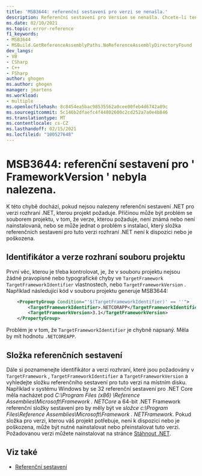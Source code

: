 ```yaml
---
title: 'MSB3644: referenční sestavení pro verzi se nenašla.'
description: Referenční sestavení pro Version se nenašla. Chcete-li tento problém vyřešit, nainstalujte sadu Developer Pack (sadu SDK/targeting pack) pro tuto verzi rozhraní .NET Framework nebo přesměrujte svoji aplikaci. Sady Developer Pack pro .NET Framework můžete stáhnout na adrese https://aka.ms/msbuild/developerpacks
ms.date: 02/10/2021
ms.topic: error-reference
f1_keywords:
- MSB3644
- MSBuild.GetReferenceAssemblyPaths.NoReferenceAssemblyDirectoryFound
dev_langs:
- VB
- CSharp
- C++
- FSharp
author: ghogen
ms.author: ghogen
manager: jmartens
ms.workload:
- multiple
ms.openlocfilehash: 8c8454ea5bac98535562a0cee00feb4d6742a89c
ms.sourcegitcommit: 5c146b2dfaefc4f44802600c2cd252a7a0e4b846
ms.translationtype: MT
ms.contentlocale: cs-CZ
ms.lasthandoff: 02/15/2021
ms.locfileid: "100527648"
---
```

# <a name="msb3644-the-reference-assemblies-for-frameworkversion-were-not-found"></a>MSB3644: referenční sestavení pro ' FrameworkVersion ' nebyla nalezena.

K této chybě dochází, pokud nejsou nalezeny referenční sestavení .NET pro verzi rozhraní .NET, kterou projekt požaduje. Příčinou může být problém se souborem projektu, v tom, že verze, kterou požaduje, není známá nebo není nainstalovaná, nebo se může jednat o problém s instalací, který složka referenčních sestavení pro tuto verzi rozhraní .NET není k dispozici nebo je poškozena.

## <a name="project-file-framework-identifier-and-version"></a>Identifikátor a verze rozhraní souboru projektu

První věc, kterou je třeba kontrolovat, je, že v souboru projektu nejsou žádné pravopisné nebo typografické chyby ve `TargetFramework` `TargetFrameworkIdentifier` vlastnostech, nebo `TargetFrameworkVersion` . Například následující kód v souboru projektu generuje MSB3644:

```xml
    <PropertyGroup Condition="'$(TargetFrameworkIdentifier)' == ''">
        <TargetFrameworkIdentifier>.NETCORAPP</TargetFrameworkIdentifier>
        <TargetFrameworkVersion>3.1</TargetFrameworkVersion>
    </PropertyGroup>
```

Problém je v tom, že `TargetFrameworkIdentifier` je chybně napsaný. Měla by mít hodnotu `.NETCOREAPP`.

## <a name="reference-assemblies-folder"></a>Složka referenčních sestavení

Dále si poznamenejte identifikátor a verzi rozhraní, které jsou požadovány v `TargetFramework` , `TargetFrameworkIdentifier` a `TargetFrameworkVersion` a vyhledejte složku referenčního sestavení pro tuto verzi na místním disku.  Například v systému Windows by se 32 referenční sestavení pro .NET Core měla nacházet pod *C:\Program Files (x86) \Reference Assemblies\Microsoft\Framework \. NETCore* a 64-bit .NET Framework referenční složky sestavení pro by měly být ve *složce c:\Program Files\Reference Assemblies\Microsoft\Framework \. NETFramework*. Pokud složka pro verzi, kterou váš projekt potřebuje, není k dispozici nebo je poškozena, může být nutné nainstalovat nebo přeinstalovat tuto verzi. Požadovanou verzi můžete nainstalovat na stránce [Stáhnout .NET](https://dotnet.microsoft.com/download/).

## <a name="see-also"></a>Viz také

- [Referenční sestavení](/dotnet/standard/assembly/reference-assemblies)